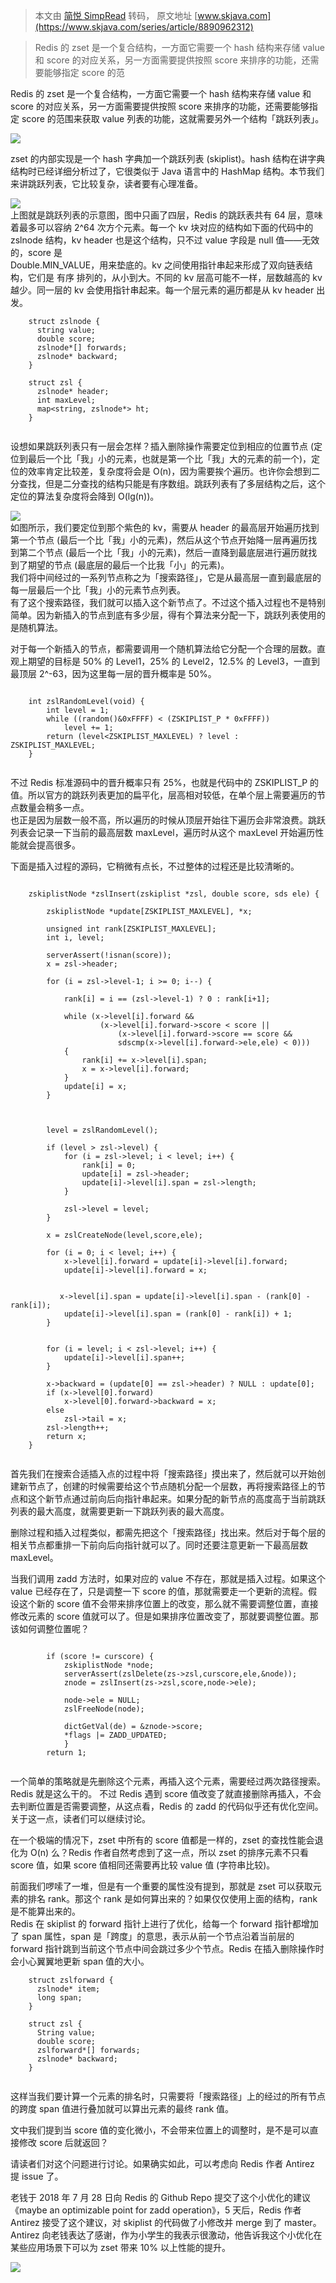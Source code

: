 > 本文由 [简悦 SimpRead](http://ksria.com/simpread/) 转码， 原文地址 [www.skjava.com](https://www.skjava.com/series/article/8890962312)

> Redis 的 zset 是一个复合结构，一方面它需要一个 hash 结构来存储 value 和 score 的对应关系，另一方面需要提供按照 score 来排序的功能，还需要能够指定 score 的范

Redis 的 zset 是一个复合结构，一方面它需要一个 hash 结构来存储 value 和 score 的对应关系，另一方面需要提供按照 score 来排序的功能，还需要能够指定 score 的范围来获取 value 列表的功能，这就需要另外一个结构「跳跃列表」。

![](http://image.skjava.com/article/series/redis/202303261123024031.png)

zset 的内部实现是一个 hash 字典加一个跳跃列表 (skiplist)。hash 结构在讲字典结构时已经详细分析过了，它很类似于 Java 语言中的 HashMap 结构。本节我们来讲跳跃列表，它比较复杂，读者要有心理准备。

![](http://image.skjava.com/article/series/redis/202303261123029262.png)  
上图就是跳跃列表的示意图，图中只画了四层，Redis 的跳跃表共有 64 层，意味着最多可以容纳 2^64 次方个元素。每一个 kv 块对应的结构如下面的代码中的 zslnode 结构，kv header 也是这个结构，只不过 value 字段是 null 值——无效的，score 是  
Double.MIN_VALUE，用来垫底的。kv 之间使用指针串起来形成了双向链表结构，它们是 有序 排列的，从小到大。不同的 kv 层高可能不一样，层数越高的 kv 越少。同一层的 kv 会使用指针串起来。每一个层元素的遍历都是从 kv header 出发。

```
    struct zslnode { 
      string value; 
      double score; 
      zslnode*[] forwards;  
      zslnode* backward;  
    } 
     
    struct zsl { 
      zslnode* header;  
      int maxLevel;  
      map<string, zslnode*> ht;  
    }


```

设想如果跳跃列表只有一层会怎样？插入删除操作需要定位到相应的位置节点 (定位到最后一个比「我」小的元素，也就是第一个比「我」大的元素的前一个)，定位的效率肯定比较差，复杂度将会是 O(n)，因为需要挨个遍历。也许你会想到二分查找，但是二分查找的结构只能是有序数组。跳跃列表有了多层结构之后，这个定位的算法复杂度将会降到 O(lg(n))。

![](http://image.skjava.com/article/series/redis/202303261123035933.png)  
如图所示，我们要定位到那个紫色的 kv，需要从 header 的最高层开始遍历找到第一个节点 (最后一个比「我」小的元素)，然后从这个节点开始降一层再遍历找到第二个节点 (最后一个比「我」小的元素)，然后一直降到最底层进行遍历就找到了期望的节点 (最底层的最后一个比我「小」的元素)。  
我们将中间经过的一系列节点称之为「搜索路径」，它是从最高层一直到最底层的每一层最后一个比「我」小的元素节点列表。  
有了这个搜索路径，我们就可以插入这个新节点了。不过这个插入过程也不是特别简单。因为新插入的节点到底有多少层，得有个算法来分配一下，跳跃列表使用的是随机算法。

对于每一个新插入的节点，都需要调用一个随机算法给它分配一个合理的层数。直观上期望的目标是 50% 的 Level1，25% 的 Level2，12.5% 的 Level3，一直到最顶层 2^-63，因为这里每一层的晋升概率是 50%。

```
     
    int zslRandomLevel(void) { 
        int level = 1; 
        while ((random()&0xFFFF) < (ZSKIPLIST_P * 0xFFFF)) 
            level += 1; 
        return (level<ZSKIPLIST_MAXLEVEL) ? level : ZSKIPLIST_MAXLEVEL; 
    } 


```

不过 Redis 标准源码中的晋升概率只有 25%，也就是代码中的 ZSKIPLIST_P 的值。所以官方的跳跃列表更加的扁平化，层高相对较低，在单个层上需要遍历的节点数量会稍多一点。  
也正是因为层数一般不高，所以遍历的时候从顶层开始往下遍历会非常浪费。跳跃列表会记录一下当前的最高层数 maxLevel，遍历时从这个 maxLevel 开始遍历性能就会提高很多。

下面是插入过程的源码，它稍微有点长，不过整体的过程还是比较清晰的。

```
     
    zskiplistNode *zslInsert(zskiplist *zsl, double score, sds ele) { 
        
        zskiplistNode *update[ZSKIPLIST_MAXLEVEL], *x; 
        
        unsigned int rank[ZSKIPLIST_MAXLEVEL]; 
        int i, level; 
     
        serverAssert(!isnan(score)); 
        x = zsl->header; 
        
        for (i = zsl->level-1; i >= 0; i--) { 
             
            rank[i] = i == (zsl->level-1) ? 0 : rank[i+1]; 
            
            while (x->level[i].forward && 
                    (x->level[i].forward->score < score || 
                        (x->level[i].forward->score == score && 
                        sdscmp(x->level[i].forward->ele,ele) < 0))) 
            { 
                rank[i] += x->level[i].span;  
                x = x->level[i].forward; 
            } 
            update[i] = x; 
        } 
        
         
        
        level = zslRandomLevel(); 
        
        if (level > zsl->level) { 
            for (i = zsl->level; i < level; i++) { 
                rank[i] = 0; 
                update[i] = zsl->header; 
                update[i]->level[i].span = zsl->length; 
            } 
            
            zsl->level = level; 
        } 
        
        x = zslCreateNode(level,score,ele); 
        
        for (i = 0; i < level; i++) { 
            x->level[i].forward = update[i]->level[i].forward; 
            update[i]->level[i].forward = x; 
     
             
           x->level[i].span = update[i]->level[i].span - (rank[0] - rank[i]); 
            update[i]->level[i].span = (rank[0] - rank[i]) + 1; 
        } 
     
         
        for (i = level; i < zsl->level; i++) { 
            update[i]->level[i].span++; 
        } 
        
        x->backward = (update[0] == zsl->header) ? NULL : update[0]; 
        if (x->level[0].forward) 
            x->level[0].forward->backward = x; 
        else 
            zsl->tail = x; 
        zsl->length++;  
        return x; 
    }


```

首先我们在搜索合适插入点的过程中将「搜索路径」摸出来了，然后就可以开始创建新节点了，创建的时候需要给这个节点随机分配一个层数，再将搜索路径上的节点和这个新节点通过前向后向指针串起来。如果分配的新节点的高度高于当前跳跃列表的最大高度，就需要更新一下跳跃列表的最大高度。

删除过程和插入过程类似，都需先把这个「搜索路径」找出来。然后对于每个层的相关节点都重排一下前向后向指针就可以了。同时还要注意更新一下最高层数 maxLevel。

当我们调用 zadd 方法时，如果对应的 value 不存在，那就是插入过程。如果这个 value 已经存在了，只是调整一下 score 的值，那就需要走一个更新的流程。假设这个新的 score 值不会带来排序位置上的改变，那么就不需要调整位置，直接修改元素的 score 值就可以了。但是如果排序位置改变了，那就要调整位置。那该如何调整位置呢？

```
     
        if (score != curscore) { 
            zskiplistNode *node; 
            serverAssert(zslDelete(zs->zsl,curscore,ele,&node)); 
            znode = zslInsert(zs->zsl,score,node->ele); 
             
            node->ele = NULL; 
            zslFreeNode(node); 
             
            dictGetVal(de) = &znode->score;  
            *flags |= ZADD_UPDATED; 
            } 
        return 1;


```

一个简单的策略就是先删除这个元素，再插入这个元素，需要经过两次路径搜索。Redis 就是这么干的。 不过 Redis 遇到 score 值改变了就直接删除再插入，不会去判断位置是否需要调整，从这点看，Redis 的 zadd 的代码似乎还有优化空间。关于这一点，读者们可以继续讨论。

在一个极端的情况下，zset 中所有的 score 值都是一样的，zset 的查找性能会退化为 O(n) 么？Redis 作者自然考虑到了这一点，所以 zset 的排序元素不只看 score 值，如果 score 值相同还需要再比较 value 值 (字符串比较)。

前面我们啰嗦了一堆，但是有一个重要的属性没有提到，那就是 zset 可以获取元素的排名 rank。那这个 rank 是如何算出来的？如果仅仅使用上面的结构，rank 是不能算出来的。  
Redis 在 skiplist 的 forward 指针上进行了优化，给每一个 forward 指针都增加了 span 属性，span 是「跨度」的意思，表示从前一个节点沿着当前层的 forward 指针跳到当前这个节点中间会跳过多少个节点。Redis 在插入删除操作时会小心翼翼地更新 span 值的大小。

```
    struct zslforward { 
      zslnode* item; 
      long span;  
    } 
     
    struct zsl { 
      String value; 
      double score; 
      zslforward*[] forwards;  
      zslnode* backward;  
    }


```

这样当我们要计算一个元素的排名时，只需要将「搜索路径」上的经过的所有节点的跨度 span 值进行叠加就可以算出元素的最终 rank 值。

文中我们提到当 score 值的变化微小，不会带来位置上的调整时，是不是可以直接修改 score 后就返回？

请读者们对这个问题进行讨论。如果确实如此，可以考虑向 Redis 作者 Antirez 提 issue 了。

老钱于 2018 年 7 月 28 日向 Redis 的 Github Repo 提交了这个小优化的建议 《maybe an optimizable point for zadd operation》，5 天后，Redis 作者 Antirez 接受了这个建议，对 skiplist 的代码做了小修改并 merge 到了 master。  
Antirez 向老钱表达了感谢，作为小学生的我表示很激动，他告诉我这个小优化在某些应用场景下可以为 zset 带来 10% 以上性能的提升。

![](http://image.skjava.com/article/series/redis/202303261123041794.png)